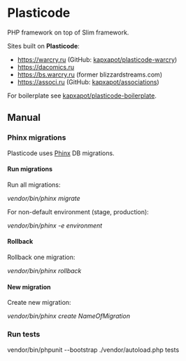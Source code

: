 # Plasticode

PHP framework on top of Slim framework.

Sites built on **Plasticode**:

- https://warcry.ru (GitHub: [kapxapot/plasticode-warcry](https://github.com/kapxapot/plasticode-warcry))
- https://dacomics.ru
- https://bs.warcry.ru (former blizzardstreams.com)
- https://associ.ru (GitHub: [kapxapot/associations](https://github.com/kapxapot/associations))

For boilerplate see [kapxapot/plasticode-boilerplate](https://github.com/kapxapot/plasticode-boilerplate).

## Manual

### Phinx migrations

Plasticode uses [Phinx](http://docs.phinx.org) DB migrations.

#### Run migrations

Run all migrations:

*vendor/bin/phinx migrate*

For non-default environment (stage, production):

*vendor/bin/phinx -e environment*

#### Rollback

Rollback one migration:

*vendor/bin/phinx rollback*

#### New migration

Create new migration:

*vendor/bin/phinx create NameOfMigration*

### Run tests

vendor/bin/phpunit --bootstrap ./vendor/autoload.php tests
